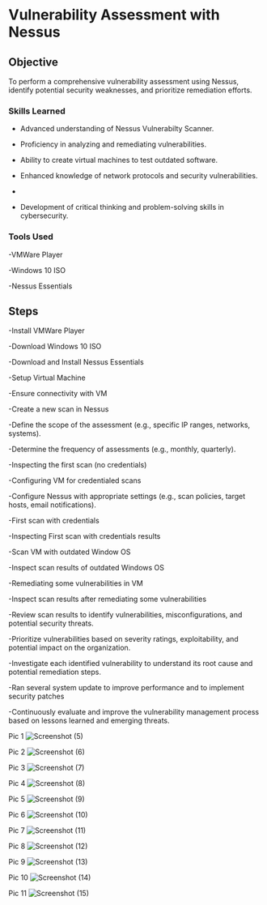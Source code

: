 # Vulnerability Assessment with Nessus


## Objective

To perform a comprehensive vulnerability assessment using Nessus, identify potential security weaknesses, and prioritize remediation efforts.


### Skills Learned

- Advanced understanding of Nessus Vulnerabilty Scanner.
  
- Proficiency in analyzing and remediating vulnerabilities.
  
- Ability to create virtual machines to test outdated software.
  
- Enhanced knowledge of network protocols and security vulnerabilities.
- 
- Development of critical thinking and problem-solving skills in cybersecurity.

### Tools Used

 -VMWare Player
 
 -Windows 10 ISO
 
 -Nessus Essentials 

## Steps


 -Install VMWare Player
 
 -Download Windows 10 ISO
 
 -Download and Install Nessus Essentials
 
 -Setup Virtual Machine
 
 -Ensure connectivity with VM
 
 -Create a new scan in Nessus

 -Define the scope of the assessment (e.g., specific IP ranges, networks, systems).

 -Determine the frequency of assessments (e.g., monthly, quarterly).
 
 -Inspecting the first scan (no credentials)
 
 -Configuring VM for credentialed scans

 -Configure Nessus with appropriate settings (e.g., scan policies, target hosts, email notifications).
 
 -First scan with credentials
 
 -Inspecting First scan with credentials results
 
 -Scan VM with outdated Window OS 
 
 -Inspect scan results of outdated Windows OS
 
 -Remediating some vulnerabilities in VM
 
 -Inspect scan results after remediating some vulnerabilities

 -Review scan results to identify vulnerabilities, misconfigurations, and potential security threats.

 -Prioritize vulnerabilities based on severity ratings, exploitability, and potential impact on the organization.

 -Investigate each identified vulnerability to understand its root cause and potential remediation steps.

 -Ran several system update to improve performance and to implement security patches

 -Continuously evaluate and improve the vulnerability management process based on lessons learned and emerging threats.



Pic 1
![Screenshot (5)](https://github.com/ckeller1914/Detection-Lab/assets/116524804/87f28ab3-7c68-455b-8fd9-687a34df262a)

Pic 2
![Screenshot (6)](https://github.com/ckeller1914/Detection-Lab/assets/116524804/ef57ec6d-53aa-43e7-8efa-d72a57b2f1dd)

Pic 3
![Screenshot (7)](https://github.com/ckeller1914/Detection-Lab/assets/116524804/d52240fd-ca99-45b3-81be-60841ac3f97c)

Pic 4
![Screenshot (8)](https://github.com/ckeller1914/Detection-Lab/assets/116524804/b6d8f2cf-96bd-4f87-b4d9-d33fcdc7aea3)

Pic 5
![Screenshot (9)](https://github.com/ckeller1914/Detection-Lab/assets/116524804/26113883-2b5b-4220-9064-ed2a8948592f)

Pic 6
![Screenshot (10)](https://github.com/ckeller1914/Detection-Lab/assets/116524804/e7a1d97d-1d86-4afa-ae79-370efa17f757)

Pic 7
![Screenshot (11)](https://github.com/ckeller1914/Detection-Lab/assets/116524804/c791c8aa-0903-4f32-bfa7-77a419f3ebe8)

Pic 8
![Screenshot (12)](https://github.com/ckeller1914/Detection-Lab/assets/116524804/8c2880ca-00c5-4d76-b713-6b39e97d06d6)

Pic 9
![Screenshot (13)](https://github.com/ckeller1914/Detection-Lab/assets/116524804/b67a24e4-bef6-48af-9369-d2fe89bd416d)

Pic 10
![Screenshot (14)](https://github.com/ckeller1914/Detection-Lab/assets/116524804/09e8c50c-6a7f-405e-834a-cf1436e30148)

Pic 11
![Screenshot (15)](https://github.com/ckeller1914/Detection-Lab/assets/116524804/d06c1cc3-4b2a-4d32-9e81-b223a95dd043)
